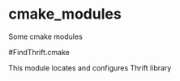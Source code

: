 cmake_modules
=============

Some cmake modules


#FindThrift.cmake

This module locates and configures Thrift library
